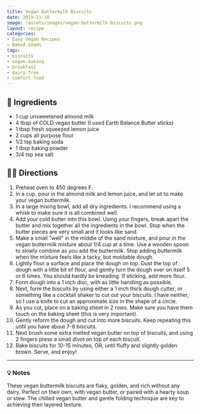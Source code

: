 ```yaml
---
title: Vegan Buttermilk Biscuits
date: 2019-11-10
image: /assets/images/vegan-buttermilk-biscuits.png
layout: recipe
categories:
- Easy Vegan Recipes
- Baked Goods
tags:
- biscuits
- vegan-baking
- breakfast
- dairy-free
- comfort-food
---
```


## 🧾 Ingredients

- 1 cup unsweetened almond milk
- 4 tbsp of COLD vegan butter (I used Earth Balance Butter sticks)
- 1 tbsp fresh squeezed lemon juice
- 2 cups all purpose flour
- 1/2 tsp baking soda
- 1 tbsp baking powder
- 3/4 tsp sea salt

## 👩‍🍳 Directions

1. Preheat oven to 450 degrees F.
2. In a cup, pour in the almond milk and lemon juice, and let sit to make your vegan buttermilk.
3. In a large mixing bowl, add all dry ingredients. I recommend using a whisk to make sure it is all combined well.
4. Add your cold butter into this bowl. Using your fingers, break apart the butter and mix together all the ingredients in the bowl. Stop when the butter pieces are very small and it looks like sand. 
5. Make a small "well" in the middle of the sand mixture, and pour in the vegan buttermilk mixture about 1/4 cup at a time. Use a wooden spoon to slowly combine as you add the buttermilk. Stop adding buttermilk when the mixture feels like a tacky, but moldable dough.
6. Lightly flour a surface and place the dough on top. Dust the top of dough with a little bit of flour, and gently turn the dough over on itself 5 or 6 times. You should hardly be kneading. If sticking, add more flour.
7. Form dough into a 1 inch disc, with as little handling as possible.
8. Next, form the biscuits by using either a 1 inch thick dough cutter, or something like a cocktail shaker to cut out your biscuits. I have neither, so I use a knife to cut an approximate size in the shape of a circle.
9. As you cut, place on a baking sheet in 2 rows. Make sure you have them touch on the baking sheet (this is very important).
10. Gently reform the dough and cut into more biscuits. Keep repeating this until you have about 7-8 biscuits.
11. Next brush some extra melted vegan butter on top of biscuits, and using 2 fingers press a small divot on top of each biscuit.
12. Bake biscuits for 10-15 minutes, OR, until fluffy and slightly golden brown. Serve, and enjoy!


---

### 💡 Notes

These vegan buttermilk biscuits are flaky, golden, and rich without any dairy. Perfect on their own, with vegan butter, or paired with a hearty soup or stew. The chilled vegan butter and gentle folding technique are key to achieving their layered texture.
